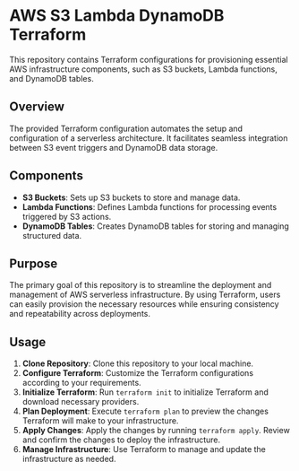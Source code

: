 # AWS S3 Lambda DynamoDB Terraform

This repository contains Terraform configurations for provisioning essential AWS infrastructure components, such as S3 buckets, Lambda functions, and DynamoDB tables. 

## Overview

The provided Terraform configuration automates the setup and configuration of a serverless architecture. It facilitates seamless integration between S3 event triggers and DynamoDB data storage.

## Components

- **S3 Buckets**: Sets up S3 buckets to store and manage data.
- **Lambda Functions**: Defines Lambda functions for processing events triggered by S3 actions.
- **DynamoDB Tables**: Creates DynamoDB tables for storing and managing structured data.

## Purpose

The primary goal of this repository is to streamline the deployment and management of AWS serverless infrastructure. By using Terraform, users can easily provision the necessary resources while ensuring consistency and repeatability across deployments.

## Usage

1. **Clone Repository**: Clone this repository to your local machine.
2. **Configure Terraform**: Customize the Terraform configurations according to your requirements.
3. **Initialize Terraform**: Run `terraform init` to initialize Terraform and download necessary providers.
4. **Plan Deployment**: Execute `terraform plan` to preview the changes Terraform will make to your infrastructure.
5. **Apply Changes**: Apply the changes by running `terraform apply`. Review and confirm the changes to deploy the infrastructure.
6. **Manage Infrastructure**: Use Terraform to manage and update the infrastructure as needed.

